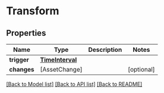 # Transform

## Properties
Name | Type | Description | Notes
------------ | ------------- | ------------- | -------------
**trigger** | [**TimeInterval**](TimeInterval.md) |  | 
**changes** | [AssetChange] |  | [optional] 

[[Back to Model list]](../README.md#documentation-for-models) [[Back to API list]](../README.md#documentation-for-api-endpoints) [[Back to README]](../README.md)


